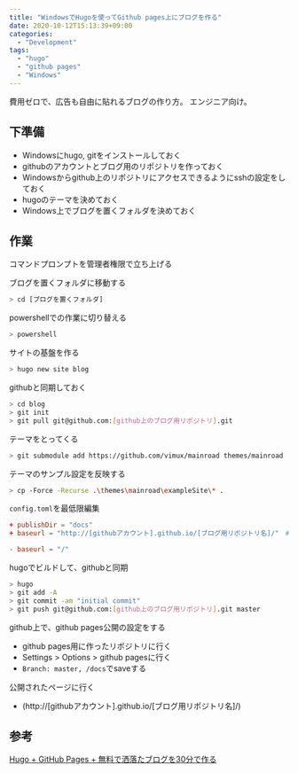 ```yaml
---
title: "WindowsでHugoを使ってGithub pages上にブログを作る"
date: 2020-10-12T15:13:39+09:00
categories:
  - "Development"
tags:
  - "hugo"
  - "github pages"
  - "Windows"
---
```


費用ゼロで、広告も自由に貼れるブログの作り方。
エンジニア向け。

<!--more-->

## 下準備
- Windowsにhugo, gitをインストールしておく
- githubのアカウントとブログ用のリポジトリを作っておく
- Windowsからgithub上のリポジトリにアクセスできるようにsshの設定をしておく
- hugoのテーマを決めておく
- Windows上でブログを置くフォルダを決めておく

## 作業
コマンドプロンプトを管理者権限で立ち上げる

ブログを置くフォルダに移動する
```sh
> cd [ブログを置くフォルダ]
```

powershellでの作業に切り替える
```sh
> powershell
```

サイトの基盤を作る
```sh
> hugo new site blog
```

githubと同期しておく
```sh
> cd blog
> git init
> git pull git@github.com:[github上のブログ用リポジトリ].git
```

テーマをとってくる
```sh
> git submodule add https://github.com/vimux/mainroad themes/mainroad
```

テーマのサンプル設定を反映する
```sh
> cp -Force -Recurse .\themes\mainroad\exampleSite\* .
```

`config.toml`を最低限編集

```toml:config.toml
+ publishDir = "docs"
+ baseurl = "http://[githubアカウント].github.io/[ブログ用リポジトリ名]/"　# "https"はだめ、最後に"/"必須なので注意

- baseurl = "/"
```

hugoでビルドして、githubと同期
```sh
> hugo
> git add -A
> git commit -am "initial commit"
> git push git@github.com:[github上のブログ用リポジトリ].git master
```

github上で、github pages公開の設定をする
- github pages用に作ったリポジトリに行く
- Settings > Options > github pagesに行く
- `Branch: master, /docs`でsaveする

公開されたページに行く
- (http://[githubアカウント].github.io/[ブログ用リポジトリ名]/)

## 参考
[Hugo + GitHub Pages + 無料で洒落たブログを30分で作る](https://qiita.com/yotsak/items/017734d5f873f4f194d4)